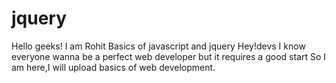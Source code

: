 # jquery
Hello geeks! I am Rohit
Basics of javascript and jquery
Hey!devs I know everyone wanna be a perfect web developer but it requires a good start
So I am here,I will upload basics of web development.

